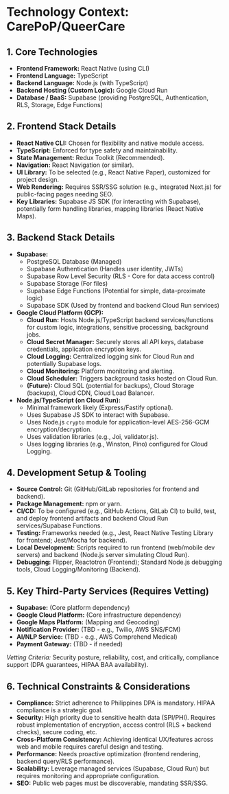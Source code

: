 # Technology Context: CarePoP/QueerCare

## 1. Core Technologies

*   **Frontend Framework:** React Native (using CLI)
*   **Frontend Language:** TypeScript
*   **Backend Language:** Node.js (with TypeScript)
*   **Backend Hosting (Custom Logic):** Google Cloud Run
*   **Database / BaaS:** Supabase (providing PostgreSQL, Authentication, RLS, Storage, Edge Functions)

## 2. Frontend Stack Details

*   **React Native CLI:** Chosen for flexibility and native module access.
*   **TypeScript:** Enforced for type safety and maintainability.
*   **State Management:** Redux Toolkit (Recommended).
*   **Navigation:** React Navigation (or similar).
*   **UI Library:** To be selected (e.g., React Native Paper), customized for project design.
*   **Web Rendering:** Requires SSR/SSG solution (e.g., integrated Next.js) for public-facing pages needing SEO.
*   **Key Libraries:** Supabase JS SDK (for interacting with Supabase), potentially form handling libraries, mapping libraries (React Native Maps).

## 3. Backend Stack Details

*   **Supabase:**
    *   PostgreSQL Database (Managed)
    *   Supabase Authentication (Handles user identity, JWTs)
    *   Supabase Row Level Security (RLS - Core for data access control)
    *   Supabase Storage (For files)
    *   Supabase Edge Functions (Potential for simple, data-proximate logic)
    *   Supabase SDK (Used by frontend and backend Cloud Run services)
*   **Google Cloud Platform (GCP):**
    *   **Cloud Run:** Hosts Node.js/TypeScript backend services/functions for custom logic, integrations, sensitive processing, background jobs.
    *   **Cloud Secret Manager:** Securely stores all API keys, database credentials, application encryption keys.
    *   **Cloud Logging:** Centralized logging sink for Cloud Run and potentially Supabase logs.
    *   **Cloud Monitoring:** Platform monitoring and alerting.
    *   **Cloud Scheduler:** Triggers background tasks hosted on Cloud Run.
    *   **(Future):** Cloud SQL (potential for backups), Cloud Storage (backups), Cloud CDN, Cloud Load Balancer.
*   **Node.js/TypeScript (on Cloud Run):**
    *   Minimal framework likely (Express/Fastify optional).
    *   Uses Supabase JS SDK to interact with Supabase.
    *   Uses Node.js `crypto` module for application-level AES-256-GCM encryption/decryption.
    *   Uses validation libraries (e.g., Joi, validator.js).
    *   Uses logging libraries (e.g., Winston, Pino) configured for Cloud Logging.

## 4. Development Setup & Tooling

*   **Source Control:** Git (GitHub/GitLab repositories for frontend and backend).
*   **Package Management:** npm or yarn.
*   **CI/CD:** To be configured (e.g., GitHub Actions, GitLab CI) to build, test, and deploy frontend artifacts and backend Cloud Run services/Supabase Functions.
*   **Testing:** Frameworks needed (e.g., Jest, React Native Testing Library for frontend; Jest/Mocha for backend).
*   **Local Development:** Scripts required to run frontend (web/mobile dev servers) and backend (Node.js server simulating Cloud Run).
*   **Debugging:** Flipper, Reactotron (Frontend); Standard Node.js debugging tools, Cloud Logging/Monitoring (Backend).

## 5. Key Third-Party Services (Requires Vetting)

*   **Supabase:** (Core platform dependency)
*   **Google Cloud Platform:** (Core infrastructure dependency)
*   **Google Maps Platform:** (Mapping and Geocoding)
*   **Notification Provider:** (TBD - e.g., Twilio, AWS SNS/FCM)
*   **AI/NLP Service:** (TBD - e.g., AWS Comprehend Medical)
*   **Payment Gateway:** (TBD - if needed)

*Vetting Criteria:* Security posture, reliability, cost, and critically, compliance support (DPA guarantees, HIPAA BAA availability).

## 6. Technical Constraints & Considerations

*   **Compliance:** Strict adherence to Philippines DPA is mandatory. HIPAA compliance is a strategic goal.
*   **Security:** High priority due to sensitive health data (SPI/PHI). Requires robust implementation of encryption, access control (RLS + backend checks), secure coding, etc.
*   **Cross-Platform Consistency:** Achieving identical UX/features across web and mobile requires careful design and testing.
*   **Performance:** Needs proactive optimization (frontend rendering, backend query/RLS performance).
*   **Scalability:** Leverage managed services (Supabase, Cloud Run) but requires monitoring and appropriate configuration.
*   **SEO:** Public web pages must be discoverable, mandating SSR/SSG. 